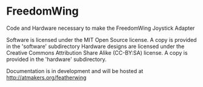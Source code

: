# FreedomWing
Code and Hardware necessary to make the FreedomWing Joystick Adapter

Software is licensed under the MIT Open Source license.  A copy is provided in the 'software' subdirectory
Hardware designs are licensed under the Creative Commons Attribution Share Alike (CC-BY:SA) license.  A copy is provided in the 'hardware' subdirectory.

Documentation is in development and will be hosted at http://atmakers.org/featherwing
